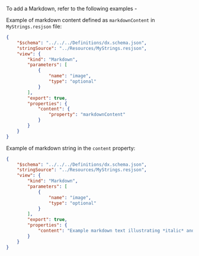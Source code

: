 To add a Markdown, refer to the following examples -

Example of markdown content defined as `markdownContent` in `MyStrings.resjson` file:

```json
{
    "$schema": "../../../Definitions/dx.schema.json",
    "stringSource": "../Resources/MyStrings.resjson",
    "view": {
        "kind": "Markdown",
        "parameters": [
            {
                "name": "image",
                "type": "optional"
            }
        ],
        "export": true,
        "properties": {
            "content": {
                "property": "markdownContent"
            }
        }
    }
}
```

Example of markdown string in the `content` property:

```json
{
    "$schema": "../../../Definitions/dx.schema.json",
    "stringSource": "../Resources/MyStrings.resjson",
    "view": {
        "kind": "Markdown",
        "parameters": [
            {
                "name": "image",
                "type": "optional"
            }
        ],
        "export": true,
        "properties": {
            "content": "Example markdown text illustrating *italic* and **bold**."
        }
    }
}
```
